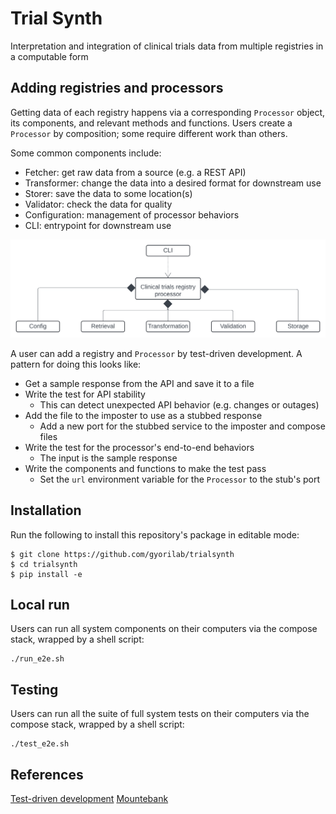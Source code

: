 # Trial Synth

Interpretation and integration of clinical trials data from multiple registries in a computable form


## Adding registries and processors

Getting data of each registry happens via a corresponding `Processor` object, its components, and relevant methods and functions.
Users create a `Processor` by composition; some require different work than others.

Some common components include:
- Fetcher: get raw data from a source (e.g. a REST API)
- Transformer: change the data into a desired format for downstream use
- Storer: save the data to some location(s)
- Validator: check the data for quality
- Configuration: management of processor behaviors
- CLI: entrypoint for downstream use

![Processor with common components](./composition.svg)

A user can add a registry and `Processor` by test-driven development. A pattern for doing this looks like:
- Get a sample response from the API and save it to a file
- Write the test for API stability
    - This can detect unexpected API behavior (e.g. changes or outages)
- Add the file to the imposter to use as a stubbed response
    - Add a new port for the stubbed service to the imposter and compose files
- Write the test for the processor's end-to-end behaviors
    - The input is the sample response
- Write the components and functions to make the test pass
    - Set the `url` environment variable for the `Processor` to the stub's port


## Installation

Run the following to install this repository's package in editable mode:

```
$ git clone https://github.com/gyorilab/trialsynth
$ cd trialsynth
$ pip install -e
```


## Local run

Users can run all system components on their computers via the compose stack, wrapped by a shell script:
```
./run_e2e.sh
```


## Testing

Users can run all the suite of full system tests on their computers via the compose stack, wrapped by a shell script:
```
./test_e2e.sh
```


## References

[Test-driven development](https://tidyfirst.substack.com/p/canon-tdd)
[Mountebank](https://www.mbtest.org/)

